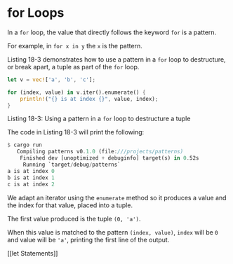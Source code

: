 # for Loops

In a `for` loop, the value that directly follows the keyword `for` is a pattern.

For example, in `for x in y` the `x` is the pattern.

Listing 18-3 demonstrates how to use a pattern in a `for` loop to destructure, or break apart, a tuple as part of the `for` loop.

```rust
let v = vec!['a', 'b', 'c'];

for (index, value) in v.iter().enumerate() {
    println!("{} is at index {}", value, index);
}
```

Listing 18-3: Using a pattern in a `for` loop to destructure a tuple

The code in Listing 18-3 will print the following:

```rs
$ cargo run
   Compiling patterns v0.1.0 (file:///projects/patterns)
    Finished dev [unoptimized + debuginfo] target(s) in 0.52s
     Running `target/debug/patterns`
a is at index 0
b is at index 1
c is at index 2
```

We adapt an iterator using the `enumerate` method so it produces a value and the index for that value, placed into a tuple.

The first value produced is the tuple `(0, 'a')`.

When this value is matched to the pattern `(index, value)`, `index` will be `0` and value will be `'a'`, printing the first line of the output.



[[let Statements]]
